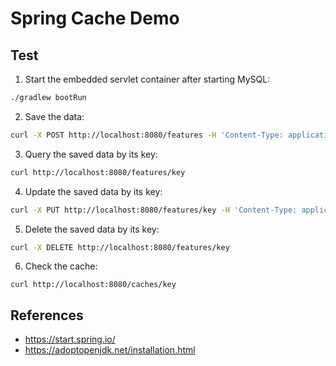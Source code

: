 # Spring Cache Demo

## Test

1. Start the embedded servlet container after starting MySQL:
```bash
./gradlew bootRun
```

2. Save the data:
```bash
curl -X POST http://localhost:8080/features -H 'Content-Type: application/json' -d '{"featureKey":"key", "featureValue": "value"}'
```

3. Query the saved data by its key:
```bash
curl http://localhost:8080/features/key
```

4. Update the saved data by its key:
```bash
curl -X PUT http://localhost:8080/features/key -H 'Content-Type: application/json' -d '{"featureValue": "updatedValue"}'
```

5. Delete the saved data by its key:
```bash
curl -X DELETE http://localhost:8080/features/key
```

6. Check the cache:
```bas
curl http://localhost:8080/caches/key
```

## References
* https://start.spring.io/
* https://adoptopenjdk.net/installation.html
